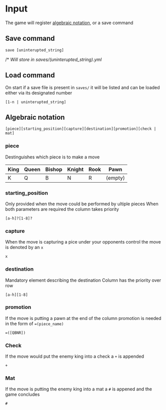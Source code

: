 # Input

The game will register [algebraic notation](https://en.wikipedia.org/wiki/Algebraic_notation_(chess)), or a save command

## Save command

```
save [uninterupted_string]
```

/* *Will store in saves/(uninterupted_string).yml*

## Load command

On start if a save file is present in `saves/` it will be listed and can be loaded
either via its designated number

```
[1-n | uninterupted_string]
```

## Algebraic notation

```
[piece][starting_position][capture][destination][promotion][check | mat]
```

### piece

Destinguishes which piece is to make a move

| King | Queen | Bishop | Knight | Rook |   Pawn   |
|------|-------|--------|--------|------|----------|
|  K   |   Q   |   B    |   N    |  R   | (empty)  |


### starting_position

Only provided when the move could be performed by ultiple pieces
When both parameters are required the column takes priority

```
[a-h]?[1-8]?
```

### capture

When the move is capturing a pice under your opponents control
the move is denoted by an `x`

```
x
```

### destination

Mandatory element describing the destination
Column has the priority over row

```
[a-h][1-8]
```

### promotion

If the move is putting a pawn at the end of the column
promotion is needed in the form of `=(piece_name)`

```
=([QBNR])
```

### Check

If the move would put the enemy king into a check a `+` is appended

```
+
```

### Mat

If the move is putting the enemy king into a mat a `#` is appened
and the game concludes

```
#
```